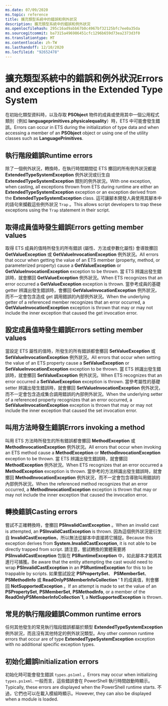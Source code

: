 ```yaml
---
ms.date: 07/09/2020
ms.topic: reference
title: 擴充類型系統中的錯誤和例外狀況
description: 擴充類型系統中的錯誤和例外狀況
ms.openlocfilehash: 295c16ad9abb67b0c4967bf32125bfc7ee0a35da
ms.sourcegitcommit: ba7315a496986451cfc1296b659d73ea2373d3f0
ms.translationtype: MT
ms.contentlocale: zh-TW
ms.lasthandoff: 12/10/2020
ms.locfileid: "92652478"
---
```

# <a name="errors-and-exceptions-in-the-extended-type-system"></a><span data-ttu-id="42046-103">擴充類型系統中的錯誤和例外狀況</span><span class="sxs-lookup"><span data-stu-id="42046-103">Errors and exceptions in the Extended Type System</span></span>

<span data-ttu-id="42046-104">在初始化類型資料時，以及存取 **PSObject** 物件的成員或使用其中一個公用程式類別（例如 **languageprimitives.physicalequality**）時，ETS 中可能會發生錯誤。</span><span class="sxs-lookup"><span data-stu-id="42046-104">Errors can occur in ETS during the initialization of type data and when accessing a member of an **PSObject** object or using one of the utility classes such as **LanguagePrimitives**.</span></span>

## <a name="runtime-errors"></a><span data-ttu-id="42046-105">執行階段錯誤</span><span class="sxs-lookup"><span data-stu-id="42046-105">Runtime errors</span></span>

<span data-ttu-id="42046-106">除了一個例外狀況，轉換時，在執行時間期間從 ETS 擲回的所有例外狀況都是 **ExtendedTypeSystemException** 例外狀況或衍生自 **ExtendedTypeSystemException** 類別的例外狀況。</span><span class="sxs-lookup"><span data-stu-id="42046-106">With one exception, when casting, all exceptions thrown from ETS during runtime are either an **ExtendedTypeSystemException** exception or an exception derived from the **ExtendedTypeSystemException** class.</span></span> <span data-ttu-id="42046-107">這可讓腳本開發人員使用其腳本中的語句來攔截這些例外狀況 `Trap` 。</span><span class="sxs-lookup"><span data-stu-id="42046-107">This allows script developers to trap these exceptions using the `Trap` statement in their script.</span></span>

## <a name="errors-getting-member-values"></a><span data-ttu-id="42046-108">取得成員值時發生錯誤</span><span class="sxs-lookup"><span data-stu-id="42046-108">Errors getting member values</span></span>

<span data-ttu-id="42046-109">取得 ETS 成員的值時所發生的所有錯誤 (屬性、方法或參數化屬性) 會導致擲回 **GetValueException** 或 **GetValueInvocationException** 例外狀況。</span><span class="sxs-lookup"><span data-stu-id="42046-109">All errors that occur when getting the value of an ETS member (property, method, or parameterized property) cause a **GetValueException** or **GetValueInvocationException** exception to be thrown.</span></span>
<span data-ttu-id="42046-110">當 ETS 辨識出發生錯誤時，就會擲回 **GetValueException** 例外狀況。</span><span class="sxs-lookup"><span data-stu-id="42046-110">When ETS recognizes that an error occurred a **GetValueException** exception is thrown.</span></span> <span data-ttu-id="42046-111">當參考成員的基礎 getter 辨識出發生錯誤時，會擲回 **GetValueInvocationException** 例外狀況，而不一定會包含造成 get 調用錯誤的內部例外狀況。</span><span class="sxs-lookup"><span data-stu-id="42046-111">When the underlying getter of a referenced member recognizes that an error occurred, a **GetValueInvocationException** exception is thrown that may or may not include the inner exception that caused the get invocation error.</span></span>

## <a name="errors-setting-member-values"></a><span data-ttu-id="42046-112">設定成員值時發生錯誤</span><span class="sxs-lookup"><span data-stu-id="42046-112">Errors setting member values</span></span>

<span data-ttu-id="42046-113">當設定 ETS 屬性的值時，所發生的所有錯誤都會擲回 **SetValueException** 或 **SetValueInvocationException** 例外狀況。</span><span class="sxs-lookup"><span data-stu-id="42046-113">All errors that occur when setting the value of an ETS property cause a **SetValueException** or **SetValueInvocationException** exception to be thrown.</span></span> <span data-ttu-id="42046-114">當 ETS 辨識出發生錯誤時，就會擲回 **SetValueException** 例外狀況。</span><span class="sxs-lookup"><span data-stu-id="42046-114">When ETS recognizes that an error occurred a **SetValueException** exception is thrown.</span></span> <span data-ttu-id="42046-115">當參考屬性的基礎 setter 辨識出發生錯誤時，就會擲回 **SetValueInvocationException** 例外狀況，而不一定會包含造成集合調用錯誤的內部例外狀況。</span><span class="sxs-lookup"><span data-stu-id="42046-115">When the underlying setter of a referenced property recognizes that an error occurred, a **SetValueInvocationException** exception is thrown that may or may not include the inner exception that caused the set invocation error.</span></span>

## <a name="errors-invoking-a-method"></a><span data-ttu-id="42046-116">叫用方法時發生錯誤</span><span class="sxs-lookup"><span data-stu-id="42046-116">Errors invoking a method</span></span>

<span data-ttu-id="42046-117">叫用 ETS 方法時所發生的所有錯誤都會擲回 **MethodException** 或 **MethodInvocationException** 例外狀況。</span><span class="sxs-lookup"><span data-stu-id="42046-117">All errors that occur when invoking an ETS method cause a **MethodException** or **MethodInvocationException** exception to be thrown.</span></span> <span data-ttu-id="42046-118">當 ETS 辨識出發生錯誤時，就會擲回 **MethodException** 例外狀況。</span><span class="sxs-lookup"><span data-stu-id="42046-118">When ETS recognizes that an error occurred a **MethodException** exception is thrown.</span></span> <span data-ttu-id="42046-119">當參考的方法辨識出發生錯誤時，就會擲回 **MethodInvocationException** 例外狀況，而不一定會包含導致叫用錯誤的內部例外狀況。</span><span class="sxs-lookup"><span data-stu-id="42046-119">When the referenced method recognizes that an error occurred, a **MethodInvocationException** exception is thrown that may or may not include the inner exception that caused the invocation error.</span></span>

## <a name="casting-errors"></a><span data-ttu-id="42046-120">轉換錯誤</span><span class="sxs-lookup"><span data-stu-id="42046-120">Casting errors</span></span>

<span data-ttu-id="42046-121">嘗試不正確轉換時，會擲回 **PSInvalidCastException** 。</span><span class="sxs-lookup"><span data-stu-id="42046-121">When an invalid cast is attempted, an **PSInvalidCastException** is thrown.</span></span> <span data-ttu-id="42046-122">因為這個例外狀況是衍生自 **InvalidCastException**，所以無法從腳本中直接將它捕捉。</span><span class="sxs-lookup"><span data-stu-id="42046-122">Because this exception derives from **System.InvalidCastException**, it is not able to be directly trapped from script.</span></span> <span data-ttu-id="42046-123">請注意，嘗試轉換的實體需要將 **PSInvalidCastException** 包裝在 **PSRuntimeException** 中，如此腳本才能將其進行可捕獲。</span><span class="sxs-lookup"><span data-stu-id="42046-123">Be aware that the entity attempting the cast would need to wrap **PSInvalidCastException** in an **PSRuntimeException** for this to be trappable by scripts.</span></span> <span data-ttu-id="42046-124">如果嘗試設定 **PSPropertySet**、 **PSMemberSet**、 **PSMethodInfo** 或 **ReadOnlyPSMemberInfoCollection ' 1** 的成員值，則會擲回 **NotSupportedException** 。</span><span class="sxs-lookup"><span data-stu-id="42046-124">If an attempt is made to set the value of an **PSPropertySet**, **PSMemberSet**, **PSMethodInfo**, or a member of the **ReadOnlyPSMemberInfoCollection\`1**, a **NotSupportedException** is thrown.</span></span>

## <a name="common-runtime-errors"></a><span data-ttu-id="42046-125">常見的執行階段錯誤</span><span class="sxs-lookup"><span data-stu-id="42046-125">Common runtime errors</span></span>

<span data-ttu-id="42046-126">任何其他發生的常見執行階段錯誤都屬於類型 **ExtendedTypeSystemException** 例外狀況，而且沒有其他特定的例外狀況類型。</span><span class="sxs-lookup"><span data-stu-id="42046-126">Any other common runtime errors that occur are of type **ExtendedTypeSystemException** exception with no additional specific exception types.</span></span>

## <a name="initialization-errors"></a><span data-ttu-id="42046-127">初始化錯誤</span><span class="sxs-lookup"><span data-stu-id="42046-127">Initialization errors</span></span>

<span data-ttu-id="42046-128">初始化時可能會發生錯誤 `types.ps1xml` 。</span><span class="sxs-lookup"><span data-stu-id="42046-128">Errors may occur when initializing `types.ps1xml`.</span></span> <span data-ttu-id="42046-129">一般而言，這些錯誤會在 PowerShell 執行時間啟動時顯示。</span><span class="sxs-lookup"><span data-stu-id="42046-129">Typically, these errors are displayed when the PowerShell runtime starts.</span></span> <span data-ttu-id="42046-130">不過，它們也可以在載入模組時顯示。</span><span class="sxs-lookup"><span data-stu-id="42046-130">However, they can also be displayed when a module is loaded.</span></span>
